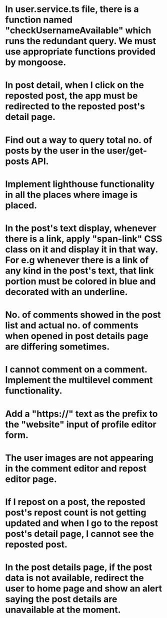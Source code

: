 # In user.service.ts file, there is a function named "checkUsernameAvailable" which runs the redundant query. We must use appropriate functions provided by mongoose.
# In post detail, when I click on the reposted post, the app must be redirected to the reposted post's detail page.
# Find out a way to query total no. of posts by the user in the user/get-posts API.
# Implement lighthouse functionality in all the places where image is placed.
# In the post's text display, whenever there is a link, apply "span-link" CSS class on it and display it in that way. For e.g whenever there is a link of any kind in the post's text, that link portion must be colored in blue and decorated with an underline.
# No. of comments showed in the post list and actual no. of comments when opened in post details page are differing sometimes.
# I cannot comment on a comment. Implement the multilevel comment functionality.
# Add a "https://" text as the prefix to the "website" input of profile editor form.
# The user images are not appearing in the comment editor and repost editor page.
# If I repost on a post, the reposted post's repost count is not getting updated and when I go to the repost post's detail page, I cannot see the reposted post.
# In the post details page, if the post data is not available, redirect the user to home page and show an alert saying the post details are unavailable at the moment.